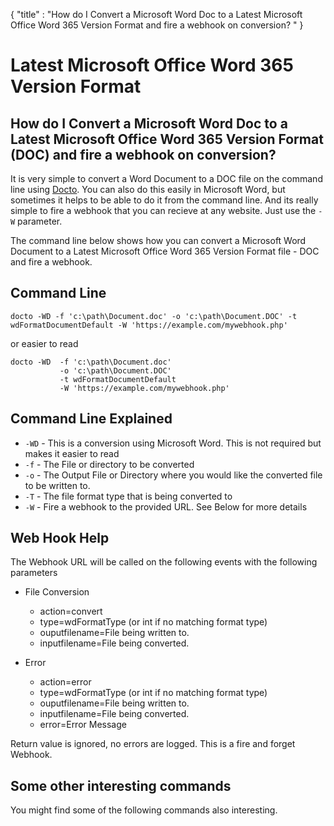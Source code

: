{
    "title" : "How do I Convert a Microsoft Word Doc to a Latest Microsoft Office Word 365 Version Format  and fire a webhook on conversion? " 
}

Latest Microsoft Office Word 365 Version Format  
==

How do I Convert a Microsoft Word Doc to a Latest Microsoft Office Word 365 Version Format  (DOC) and fire a webhook on conversion?         
-

It is very simple to convert a Word Document to a DOC file  on the command line using [Docto](https://github.com/tobya/docto). You can also do this easily in Microsoft Word, but sometimes it helps to be able to do it from the command line.  And its really simple to fire a webhook that you can recieve at any website.  Just use the `-W` parameter.   

The command line below shows how you can convert a Microsoft Word Document to a Latest Microsoft Office Word 365 Version Format  file - DOC and fire a webhook.

Command Line 
-

 ````
 docto -WD -f 'c:\path\Document.doc' -o 'c:\path\Document.DOC' -t wdFormatDocumentDefault -W 'https://example.com/mywebhook.php'
 ````
 or easier to read
 ````
 docto -WD  -f 'c:\path\Document.doc' 
            -o 'c:\path\Document.DOC' 
            -t wdFormatDocumentDefault
            -W 'https://example.com/mywebhook.php'
 ````

Command Line Explained 
-

 - `-WD` -  This is a conversion using Microsoft Word.  This is not required but makes it easier to read
 - `-f` -  The File or directory to be converted 
 - `-o` -  The Output File or Directory where you would like the converted file to be written to.
 - `-T` -  The file format type that is being converted to
 - `-W` -  Fire a webhook to the provided URL. See Below for more details


Web Hook Help
-

The Webhook URL will be called on the following events with the following parameters

  - File Conversion
    - action=convert
    - type=wdFormatType (or int if no matching format type)
    - ouputfilename=File being written to.
    - inputfilename=File being converted.

  - Error
    - action=error
    - type=wdFormatType (or int if no matching format type)
    - ouputfilename=File being written to.
    - inputfilename=File being converted.
    - error=Error Message

Return value is ignored, no errors are logged.  This is a fire and forget Webhook.



Some other interesting commands
-

You might find some of the following commands also interesting.

    

